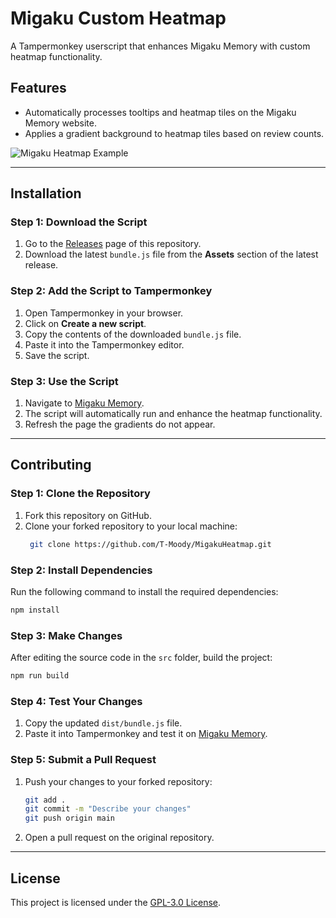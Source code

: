 # Migaku Custom Heatmap

A Tampermonkey userscript that enhances Migaku Memory with custom heatmap functionality.

## Features

- Automatically processes tooltips and heatmap tiles on the Migaku Memory website.
- Applies a gradient background to heatmap tiles based on review counts.

![Migaku Heatmap Example](/images/heatmap-example.png "Heatmap Screenshot")

---

## Installation

### Step 1: Download the Script

1. Go to the [Releases](https://github.com/T-Moody/MigakuHeatmap/releases) page of this repository.
2. Download the latest `bundle.js` file from the **Assets** section of the latest release.

### Step 2: Add the Script to Tampermonkey

1. Open Tampermonkey in your browser.
2. Click on **Create a new script**.
3. Copy the contents of the downloaded `bundle.js` file.
4. Paste it into the Tampermonkey editor.
5. Save the script.

### Step 3: Use the Script

1. Navigate to [Migaku Memory](https://study.migaku.com/statistic).
2. The script will automatically run and enhance the heatmap functionality.
3. Refresh the page the gradients do not appear.

---

## Contributing

### Step 1: Clone the Repository

1. Fork this repository on GitHub.
2. Clone your forked repository to your local machine:
   ```bash
    git clone https://github.com/T-Moody/MigakuHeatmap.git
   ```

### Step 2: Install Dependencies

Run the following command to install the required dependencies:

```bash
npm install
```

### Step 3: Make Changes

After editing the source code in the `src` folder, build the project:

```bash
npm run build
```

### Step 4: Test Your Changes

1. Copy the updated `dist/bundle.js` file.
2. Paste it into Tampermonkey and test it on [Migaku Memory](https://study.migaku.com/).

### Step 5: Submit a Pull Request

1. Push your changes to your forked repository:
   ```bash
   git add .
   git commit -m "Describe your changes"
   git push origin main
   ```
2. Open a pull request on the original repository.

---

## License

This project is licensed under the [GPL-3.0 License](LICENSE).

